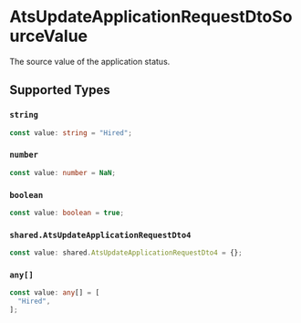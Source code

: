 # AtsUpdateApplicationRequestDtoSourceValue

The source value of the application status.


## Supported Types

### `string`

```typescript
const value: string = "Hired";
```

### `number`

```typescript
const value: number = NaN;
```

### `boolean`

```typescript
const value: boolean = true;
```

### `shared.AtsUpdateApplicationRequestDto4`

```typescript
const value: shared.AtsUpdateApplicationRequestDto4 = {};
```

### `any[]`

```typescript
const value: any[] = [
  "Hired",
];
```

